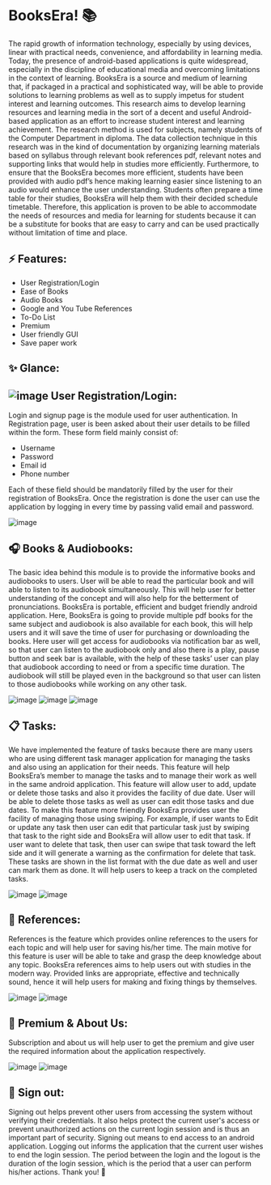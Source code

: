 # BooksEra! 📚
The rapid growth of information technology, especially by using devices, linear with practical needs, convenience, and affordability in learning media. Today, the presence of android-based applications is quite widespread, especially in the discipline of educational media and overcoming limitations in the context of learning. 
BooksEra is a source and medium of learning that, if packaged in a practical and sophisticated way, will be able to provide solutions to learning problems as well as to supply impetus for student interest and learning outcomes. This research aims to develop learning resources and learning media in the sort of a decent and useful Android-based application as an effort to increase student interest and learning achievement. The research method is used for subjects, namely students of the Computer Department in diploma. The data collection technique in this research was in the kind of documentation by organizing learning materials based on syllabus through relevant book references pdf, relevant notes and supporting links that would help in studies more efficiently. Furthermore, to ensure that the BooksEra becomes more efficient, students have been provided with audio pdf’s hence making learning easier since listening to an audio would enhance the user understanding. Students often prepare a time table for their studies, BooksEra will help them with their decided schedule timetable. 
Therefore, this application is proven to be able to accommodate the needs of resources and media for learning for students because it can be a substitute for books that are easy to carry and can be used practically without limitation of time and place.

## ⚡ Features:
- User Registration/Login
- Ease of Books
- Audio Books
- Google and You Tube References
- To-Do List
- Premium
- User friendly GUI
- Save paper work


## ✨ Glance:

## ![image](https://user-images.githubusercontent.com/75861753/179736416-ed4cdec8-e24e-407f-879d-2d70c521c23e.png) User Registration/Login:

Login and signup page is the module used for user authentication. In Registration page, user is been asked about their user details to be filled within the form. These form field mainly consist of:
-	Username
- Password 
- Email id
-	Phone number

Each of these field should be mandatorily filled by the user for their registration of BooksEra. Once the registration is done the user can use the application by logging in every time by passing valid email and password.

![image](https://user-images.githubusercontent.com/68635743/179746365-baec4c6c-7cf1-4da2-9471-09692858965a.png)


## 🎧 Books & Audiobooks:

The basic idea behind this module is to provide the informative books and audiobooks to users. User will be able to read the particular book and will able to listen to its audiobook simultaneously.  This will help user for better understanding of the concept and will also help for the betterment of pronunciations. BooksEra is portable, efficient and budget friendly android application. Here, BooksEra is going to provide multiple pdf books for the same subject and audiobook is also available for each book, this will help users and it will save the time of user for purchasing or downloading the books. Here user will get access for audiobooks via notification bar as well, so that user can listen to the audiobook only and also there is a play, pause button and seek bar is available, with the help of these tasks’ user can play that audiobook according to need or from a specific time duration. The audiobook will still be played even in the background so that user can listen to those audiobooks while working on any other task. 

![image](https://user-images.githubusercontent.com/68635743/179746465-55388492-910c-45bd-8ee6-a91eb0575f58.png)
![image](https://user-images.githubusercontent.com/68635743/179746533-97734fb4-ea48-4d3f-b4ba-7be53e4705ac.png)
![image](https://user-images.githubusercontent.com/68635743/179746574-e8d775e6-a68a-42b6-ba3f-518df8a4fd0f.png)


## 📋 Tasks:

We have implemented the feature of tasks because there are many users who are using different task manager application for managing the tasks and also using an application for their needs. This feature will help BooksEra’s member to manage the tasks and to manage their work as well in the same android application. This feature will allow user to add, update or delete those tasks and also it provides the facility of due date. User will be able to delete those tasks as well as user can edit those tasks and due dates. To make this feature more friendly BooksEra provides user the facility of managing those using swiping. For example, if user wants to Edit or update any task then user can edit that particular task just by swiping that task to the right side and BooksEra will allow user to edit that task. If user want to delete that task, then user can swipe that task toward the left side and it will generate a warning as the confirmation for delete that task. These tasks are shown in the list format with the due date as well and user can mark them as done. It will help users to keep a track on the completed tasks.

![image](https://user-images.githubusercontent.com/75861753/179740393-13a705d6-d42b-48d1-9207-bb81db49535e.png)
![image](https://user-images.githubusercontent.com/75861753/179740405-2731bc5c-352c-44ad-89dd-973bdb2b22d2.png)


## 🔗 References:

References is the feature which provides online references to the users for each topic and will help user for saving his/her time. The main motive for this feature is user will be able to take and grasp the deep knowledge about any topic. BooksEra references aims to help users out with studies in the modern way. Provided links are appropriate, effective and technically sound, hence it will help users for making and fixing things by themselves.

![image](https://user-images.githubusercontent.com/75861753/179740438-1e8bb0c2-6846-4761-aa7f-8ef4bea03899.png)
![image](https://user-images.githubusercontent.com/75861753/179740453-0e009962-2255-4dd6-b770-f988a53611f0.png)


## 🌱 Premium & About Us:

Subscription and about us will help user to get the premium and give user the required information about the application respectively. 

![image](https://user-images.githubusercontent.com/75861753/179740493-bafa191c-5398-487e-aaa3-646e7a2ccce5.png)
![image](https://user-images.githubusercontent.com/75861753/179740701-a5362907-7213-45fd-92c4-2b44813584ea.png)


## 🔖 Sign out:

Signing out helps prevent other users from accessing the system without verifying their credentials. It also helps protect the current user's access or prevent unauthorized actions on the current login session and is thus an important part of security. Signing out means to end access to an android application. Logging out informs the application that the current user wishes to end the login session. The period between the login and the logout is the duration of the login session, which is the period that a user can perform his/her actions. Thank you! 🍃
